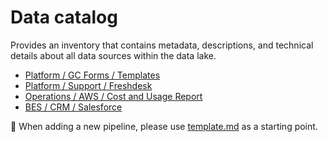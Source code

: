 # Data catalog

Provides an inventory that contains metadata, descriptions, and technical details about all data sources within the data lake.

- [Platform / GC Forms / Templates](./platform/gc-forms/templates.md)
- [Platform / Support / Freshdesk](./platform/support/freshdesk.md)
- [Operations / AWS / Cost and Usage Report](./operations/aws/cost-and-usage-report.md)
- [BES / CRM / Salesforce](./bes/crm/salesforce.md)

:page_facing_up: When adding a new pipeline, please use [template.md](./template.md) as a starting point.